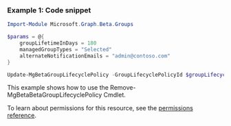 ### Example 1: Code snippet

```powershellImport-Module Microsoft.Graph.Beta.Groups

$params = @{
	groupLifetimeInDays = 180
	managedGroupTypes = "Selected"
	alternateNotificationEmails = "admin@contoso.com"
}

Update-MgBetaGroupLifecyclePolicy -GroupLifecyclePolicyId $groupLifecyclePolicyId -BodyParameter $params
```
This example shows how to use the Remove-MgBetaBetaGroupLifecyclePolicy Cmdlet.
To learn about permissions for this resource, see the [permissions reference](/graph/permissions-reference).

